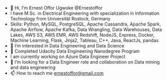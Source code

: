 - 👋 Hi, I’m Ernest Offor Ugwoke @Ernestoffor
- I have M.Sc. in Electrical Engineering with specialization in Information Technology from Universität Rostock, Germany
- Skills: Python, MySQL, PostgreSQL, Apache Cassandra, Apache Spark, Apache Airflow, Apache Kafka,  Data Wrangling, Data Warehouses, Data Lakes, AWS S3, AWS EMR, AWS Redshift, NodeJS, Express,  Docker, Machine Learning, Flask, Jinja2, Tableau, C++, Java, ReactJs, pandas
- 👀 I’m interested in Data Engineering and Data Science
- 🌱 Completed Udacity Data Engineering Nanodegree Program
- I am currently working on Azure Data Engineer Project
- 💞️ I’m looking for a Data Engineer role and  collaboration on Data mining and data engineering
- 📫 How to reach me ernestoffor@gmail.com

<!---
Ernestoffor/Ernestoffor is a ✨ special ✨ repository because its `README.md` (this file) appears on your GitHub profile.
You can click the Preview link to take a look at your changes.
--->
